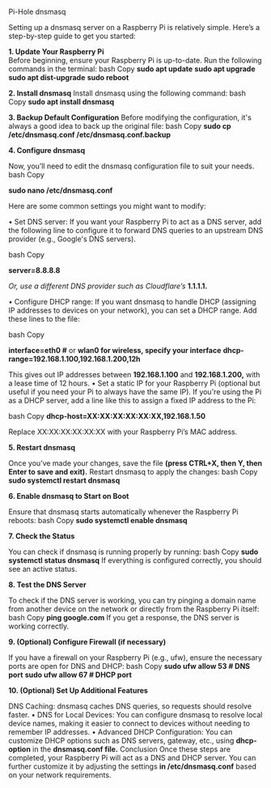 ﻿Pi-Hole dnsmasq

Setting up a dnsmasq server on a Raspberry Pi is relatively simple. Here’s a step-by-step guide to get you started:

**1. Update Your Raspberry Pi**   
Before beginning, ensure your Raspberry Pi is up-to-date. Run the following commands in the terminal:
bash
Copy
**sudo apt update**
**sudo apt upgrade**
**sudo apt dist-upgrade**
**sudo reboot**

**2. Install dnsmasq**
Install dnsmasq using the following command:
bash
Copy
**sudo apt install dnsmasq**

**3. Backup Default Configuration**
Before modifying the configuration, it's always a good idea to back up the original file:
bash
Copy
**sudo cp /etc/dnsmasq.conf /etc/dnsmasq.conf.backup**

**4. Configure dnsmasq**

Now, you’ll need to edit the dnsmasq configuration file to suit your needs.
bash
Copy

**sudo nano /etc/dnsmasq.conf**

Here are some common settings you might want to modify:

• Set DNS server: If you want your Raspberry Pi to act as a DNS server, add the following line to configure it to forward DNS queries to an upstream DNS provider (e.g., Google's DNS servers).

bash
Copy

**server=8.8.8.8**

*Or, use a different DNS provider such as Cloudflare’s* **1.1.1.1.**

• Configure DHCP range: If you want dnsmasq to handle DHCP (assigning IP addresses to devices on your network), you can set a DHCP range. Add these lines to the file:

bash
Copy

**interface=eth0    #** or **wlan0 for wireless, specify your interface**
**dhcp-range=192.168.1.100,192.168.1.200,12h**

This gives out IP addresses between **192.168.1.100** and **192.168.1.200,** with a lease time of 12 hours.
• Set a static IP for your Raspberry Pi (optional but useful if you need your Pi to always have the same IP). If you're using the Pi as a DHCP server, add a line like this to assign a fixed IP address to the Pi:

bash
Copy
**dhcp-host=XX:XX:XX:XX:XX:XX,192.168.1.50**

Replace XX:XX:XX:XX:XX:XX with your Raspberry Pi’s MAC address.

**5. Restart dnsmasq**

Once you’ve made your changes, save the file **(press CTRL+X, then Y, then Enter to save and exit).** Restart dnsmasq to apply the changes:
bash
Copy
**sudo systemctl restart dnsmasq**

**6. Enable dnsmasq to Start on Boot**

Ensure that dnsmasq starts automatically whenever the Raspberry Pi reboots:
bash
Copy
**sudo systemctl enable dnsmasq**

**7. Check the Status**

You can check if dnsmasq is running properly by running:
bash
Copy
**sudo systemctl status dnsmasq**
If everything is configured correctly, you should see an active status.

**8. Test the DNS Server**

To check if the DNS server is working, you can try pinging a domain name from another device on the network or directly from the Raspberry Pi itself:
bash
Copy
**ping google.com**
If you get a response, the DNS server is working correctly.

**9. (Optional) Configure Firewall (if necessary)**

If you have a firewall on your Raspberry Pi (e.g., ufw), ensure the necessary ports are open for DNS and DHCP:
bash
Copy
**sudo ufw allow 53  # DNS port**
**sudo ufw allow 67  # DHCP port**

**10. (Optional) Set Up Additional Features**
 
DNS Caching: dnsmasq caches DNS queries, so requests should resolve faster.
• DNS for Local Devices: You can configure dnsmasq to resolve local device names, making it easier to connect to devices without needing to remember IP addresses.
• Advanced DHCP Configuration: You can customize DHCP options such as DNS servers, gateway, etc., using **dhcp-option** in the **dnsmasq.conf file.**
Conclusion
Once these steps are completed, your Raspberry Pi will act as a DNS and DHCP server. You can further customize it by adjusting the settings **in /etc/dnsmasq.conf** based on your network requirements.


